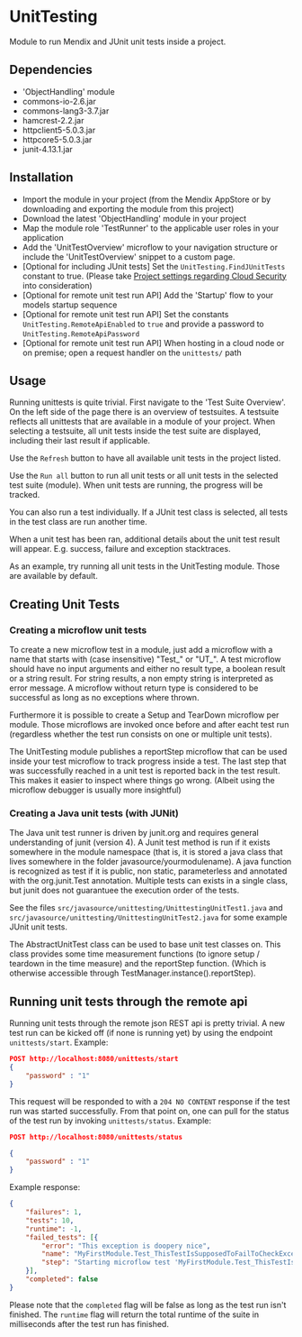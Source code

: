 UnitTesting
===========

Module to run Mendix and JUnit unit tests inside a project.

## Dependencies
- 'ObjectHandling' module
- commons-io-2.6.jar
- commons-lang3-3.7.jar
- hamcrest-2.2.jar
- httpclient5-5.0.3.jar
- httpcore5-5.0.3.jar
- junit-4.13.1.jar

## Installation

- Import the module in your project (from the Mendix AppStore or by downloading and exporting the module from this project)
- Download the latest 'ObjectHandling' module in your project
- Map the module role 'TestRunner' to the applicable user roles in your application
- Add the 'UnitTestOverview' microflow to your navigation structure or include the 'UnitTestOverview' snippet to a custom page.
- [Optional for including JUnit tests] Set the `UnitTesting.FindJUnitTests` constant to true. (Please take [Project settings regarding Cloud Security](https://docs.mendix.com/developerportal/deploy/java-in-the-cloud#emulate-cloud-security) into consideration)
- [Optional for remote unit test run API] Add the 'Startup' flow to your models startup sequence
- [Optional for remote unit test run API] Set the constants `UnitTesting.RemoteApiEnabled` to `true` and provide a password to `UnitTesting.RemoteApiPassword`
- [Optional for remote unit test run API] When hosting in a cloud node or on premise; open a request handler on the `unittests/` path

## Usage 

Running unittests is quite trivial. First navigate to the 'Test Suite Overview'. On the left side of the page there is an overview of testsuites. A testsuite reflects all unittests that are available in a module of your project. When selecting a testsuite, all unit tests inside the test suite are displayed, including their last result if applicable. 

Use the `Refresh` button to have all available unit tests in the project listed.

Use the `Run all` button to run all unit tests or all unit tests in the selected test suite (module). When unit tests are running, the progress will be tracked. 

You can also run a test individually. If a JUnit test class is selected, all tests in the test class are run another time. 

When a unit test has been ran, additional details about the unit test result will appear. E.g. success, failure and exception stacktraces. 

As an example, try running all unit tests in the UnitTesting module. Those are available by default. 

## Creating Unit Tests


### Creating a microflow unit tests
 
To create a new microflow test in a module, just add a microflow with a name that starts with (case insensitive) "Test_" or "UT_". A test microflow should have no input arguments and either no result type, a boolean result or a string result. For string results, a non empty string is interpreted as error message. A microflow without return type is considered to be successful as long as no exceptions where thrown. 
 
Furthermore it is possible to create a Setup and TearDown microflow per module. Those microflows are invoked once before and after eacht test run (regardless whether the test run consists on one or multiple unit tests).  
 
The UnitTesting module publishes a reportStep microflow that can be used inside your test microflow to track progress inside a test. The last step that was successfully reached in a unit test is reported back in the test result. This makes it easier to inspect where things go wrong. (Albeit using the microflow debugger is usually more insightful)

### Creating a Java unit tests (with JUNit)
 
The Java unit test runner is driven by junit.org and requires general understanding of junit (version 4). A Junit test method is run if it exists somewhere in the module namespace (that is, it is stored a java class that lives somewhere in the folder javasource/yourmodulename). A java function is recognized as test if it is public, non static, parameterless and annotated with the org.junit.Test annotation. Multiple tests can exists in a single class, but junit does not guarantuee the execution order of the tests.  

See the files `src/javasource/unittesting/UnittestingUnitTest1.java` and `src/javasource/unittesting/UnittestingUnitTest2.java` for some example JUnit unit tests. 

The AbstractUnitTest class can be used to base unit test classes on. This class provides some time measurement functions (to ignore setup / teardown  in the time measure) and the reportStep function. (Which is otherwise accessible through TestManager.instance().reportStep). 

## Running unit tests through the remote api

Running unit tests through the remote json REST api is pretty trivial. A new test run can be kicked off (if none is running yet) by using the endpoint `unittests/start`. Example:

```json
POST http://localhost:8080/unittests/start
{
	"password" : "1"
}
```

This request will be responded to with a `204 NO CONTENT` response if the test run was started successfully. From that point on, one can pull for the status of the test run by invoking `unittests/status`. Example:

```json
POST http://localhost:8080/unittests/status

{
	"password" : "1"
}
```

Example response:
```json
{
    "failures": 1,
    "tests": 10,
    "runtime": -1,
    "failed_tests": [{
        "error": "This exception is doopery nice",
        "name": "MyFirstModule.Test_ThisTestIsSupposedToFailToCheckExceptionRendering",
        "step": "Starting microflow test 'MyFirstModule.Test_ThisTestIsSupposedToFailToCheckExceptionRendering'"
    }],
    "completed": false
}
```

Please note that the `completed` flag will be false as long as the test run isn't finished. The `runtime` flag will return the total runtime of the suite in milliseconds after the test run has finished.
